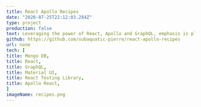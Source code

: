 ```yaml
---
title: React Apollo Recipes
date: "2020-07-25T22:12:03.284Z"
type: project
production: false
text: Leveraging the power of React, Apollo and GraphQL, emphasis is placed on testing React components with React Testing Library. All queries and mutations to the database are optimistically updated within the UI before being updated from server data.
github: https://github.com/subaquatic-pierre/react-apollo-recipes
url: none
tech: [
title: Mongo DB,
title: React,
title: GraphQL,
title: Material UI,
title: React Testing Library,
title: Apollo React,
]
imageName: recipes.png
---
```


